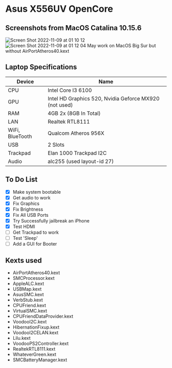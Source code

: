 # Asus X556UV OpenCore
## Screenshots from MacOS Catalina 10.15.6
![Screen Shot 2022-11-09 at 01 10 12](https://user-images.githubusercontent.com/78357560/200655523-36c3f191-75af-451a-b143-8f41165a3c59.png)
![Screen Shot 2022-11-09 at 01 12 04](https://user-images.githubusercontent.com/78357560/200655539-d4fc83b1-ff96-4ff0-87b4-9a14cb496e13.png)
May work on MacOS Big Sur but without AirPortAtheros40.kext
<br>

## Laptop Specifications <br>

| Device  | Name |
| ------------- | ------------- |
| CPU  | Intel Core I3 6100  |
| GPU  | Intel HD Graphics 520, Nvidia Geforce MX920 (not used)  |
| RAM  | 4GB 2x (8GB In Total) |
| LAN  | Realtek RTL8111 |
| WiFi, BlueTooth  | Qualcom Atheros 956X |
| USB  | 2 Slots |
| Trackpad  | Elan 1000 Trackpad I2C |
| Audio  | alc255 (used layout-id 27) |


## To Do List
 - [x] Make system bootable 
 - [x] Get audio to work
 - [x] Fix Graphics
 - [x] Fix Brightness
 - [x] Fix All USB Ports
 - [x] Try Successfully jailbreak an iPhone
 - [x] Test HDMI
 - [ ] Get Trackpad to work
 - [ ] Test 'Sleep'
 - [ ] Add a GUI for Booter

## Kexts used
- AirPortAtheros40.kext		
- SMCProcessor.kext
- AppleALC.kext			
- USBMap.kext
- AsusSMC.kext			
- VerbStub.kext
- CPUFriend.kext			
- VirtualSMC.kext
- CPUFriendDataProvider.kext	
- VoodooI2C.kext
- HibernationFixup.kext		
- VoodooI2CELAN.kext
- Lilu.kext			
- VoodooPS2Controller.kext
- RealtekRTL8111.kext		
- WhateverGreen.kext
- SMCBatteryManager.kext
